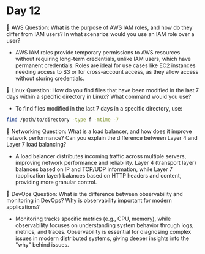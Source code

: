 # Day 12

🔸 AWS Question:
What is the purpose of AWS IAM roles, and how do they differ from IAM users? In what scenarios would you use an IAM role over a user?
- AWS IAM roles provide temporary permissions to AWS resources without requiring long-term credentials, unlike IAM users, which have permanent credentials. Roles are ideal for use cases like EC2 instances needing access to S3 or for cross-account access, as they allow access without storing credentials.

🔸 Linux Question:
How do you find files that have been modified in the last 7 days within a specific directory in Linux? What command would you use?
- To find files modified in the last 7 days in a specific directory, use:
```bash
find /path/to/directory -type f -mtime -7
```

🔸 Networking Question:
What is a load balancer, and how does it improve network performance? Can you explain the difference between Layer 4 and Layer 7 load balancing?
- A load balancer distributes incoming traffic across multiple servers, improving network performance and reliability. Layer 4 (transport layer) balances based on IP and TCP/UDP information, while Layer 7 (application layer) balances based on HTTP headers and content, providing more granular control.

🔸 DevOps Question:
What is the difference between observability and monitoring in DevOps? Why is observability important for modern applications?
- Monitoring tracks specific metrics (e.g., CPU, memory), while observability focuses on understanding system behavior through logs, metrics, and traces. Observability is essential for diagnosing complex issues in modern distributed systems, giving deeper insights into the "why" behind issues.

